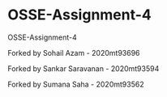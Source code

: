 # OSSE-Assignment-4
OSSE-Assignment-4

Forked by Sohail Azam - 2020mt93696

Forked by Sankar Saravanan - 2020mt93594

Forked by Sumana Saha - 2020mt93562

